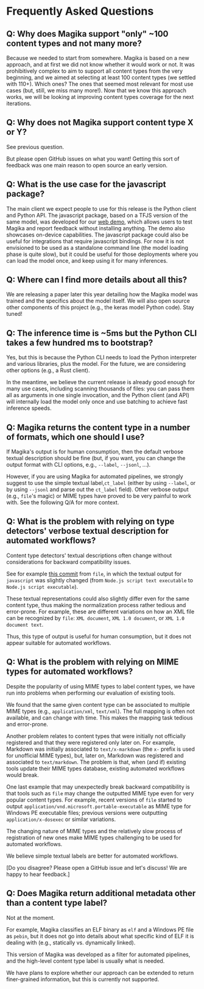 # Frequently Asked Questions

## Q: Why does Magika support "only" ~100 content types and not many more?

Because we needed to start from somewhere. Magika is based on a new approach, and at first we did not know whether it would work or not. It was prohibitively complex to aim to support all content types from the very beginning, and we aimed at selecting at least 100 content types (we settled with 110+). Which ones? The ones that seemed most relevant for most use cases (but, still, we miss many more!). Now that we know this approach works, we will be looking at improving content types coverage for the next iterations.


## Q: Why does not Magika support content type X or Y?

See previous question.

But please open GitHub issues on what you want! Getting this sort of feedback was one main reason to open source an early version.


## Q: What is the use case for the javascript package?

The main client we expect people to use for this release is the Python client and Python API. The javascript package, based on a TFJS version of the same model, was developed for our [web demo](https://google.github.io/magika/), which allows users to test Magika and report feedback without installing anything. The demo also showcases on-device capabilities. The javascript package could also be useful for integrations that require javascript bindings. For now it is not envisioned to be used as a standalone command line (the model loading phase is quite slow), but it could be useful for those deployments where you can load the model once, and keep using it for many inferences.


## Q: Where can I find more details about all this?

We are releasing a paper later this year detailing how the Magika model was trained and the specifics about the model itself. We will also open source other components of this project (e.g., the keras model Python code). Stay tuned!


## Q: The inference time is ~5ms but the Python CLI takes a few hundred ms to bootstrap?

Yes, but this is because the Python CLI needs to load the Python interpreter and various libraries, plus the model. For the future, we are considering other options (e.g., a Rust client).

In the meantime, we believe the current release is already good enough for many use cases, including scanning thousands of files: you can pass them all as arguments in one single invocation, and the Python client (and API) will internally load the model only once and use batching to achieve fast inference speeds.


## Q: Magika returns the content type in a number of formats, which one should I use?

If Magika's output is for human consumption, then the default verbose textual description should be fine (but, if you want, you can change the output format with CLI options, e.g., `--label`, `--jsonl`, ...).

However, if you are using Magika for automated pipelines, we strongly suggest to use the simple textual label,`ct_label` (either by using `--label`, or by using `--jsonl` and parse out the `ct_label` field). Other verbose output (e.g., `file`'s magic) or MIME types have proved to be very painful to work with. See the following Q/A for more context.


## Q: What is the problem with relying on type detectors' verbose textual description for automated workflows?

Content type detectors' textual descriptions often change without considerations for backward compatibility issues.

See for example [this commit](https://github.com/file/file/commit/a2756aa50fdf7d87ebb14002ffd7609373ea6839) from `file`, in which the textual output for `javascript` was slightly changed (from `Node.js script text executable` to `Node.js script executable`).

These textual representations could also slightly differ even for the same content type, thus making the normalization process rather tedious and error-prone. For example, these are different variations on how an XML file can be recognized by `file`: `XML document`, `XML 1.0 document`, or `XML 1.0 document text`.

Thus, this type of output is useful for human consumption, but it does not appear suitable for automated workflows.


## Q: What is the problem with relying on MIME types for automated workflows?

Despite the popularity of using MIME types to label content types, we have run into problems when performing our evaluation of existing tools.

We found that the same given content type can be associated to multiple MIME types (e.g., `application/xml`, `text/xml`). The full mapping is often not available, and can change with time. This makes the mapping task tedious and error-prone.

Another problem relates to content types that were initially not officially registered and that they were registered only later on. For example, Markdown was initially associated to `text/x-markdown` (the `x-` prefix is used for unofficial MIME types), but, later on, Markdown was registered and associated to `text/markdown`. The problem is that, when (and if) existing tools update their MIME types database, existing automated workflows would break.

One last example that may unexpectedly break backward compatibility is that tools such as `file` may change the outputted MIME type even for very popular content types. For example, recent versions of `file` started to output `application/vnd.microsoft.portable-executable` as MIME type for Windows PE executable files; previous versions were outputting `application/x-dosexec` or similar variations.

The changing nature of MIME types and the relatively slow process of registration of new ones make MIME types challenging to be used for automated workflows.

We believe simple textual labels are better for automated workflows.

[Do you disagree? Please open a GitHub issue and let's discuss! We are happy to hear feedback.]


## Q: Does Magika return additional metadata other than a content type label?

Not at the moment.

For example, Magika classifies an ELF binary as `elf` and a Windows PE file as `pebin`, but it does not go into details about what specific kind of ELF it is dealing with (e.g., statically vs. dynamically linked).

This version of Magika was developed as a filter for automated pipelines, and the high-level content type label is usually what is needed.

We have plans to explore whether our approach can be extended to return finer-grained information, but this is currently not supported.
